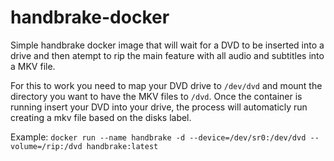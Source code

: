 # handbrake-docker
Simple handbrake docker image that will wait for a DVD to be inserted into a drive and then atempt to rip the main feature with all audio and subtitles into a MKV file.

For this to work you need to map your DVD drive to `/dev/dvd` and mount the directory you want to have the MKV files to `/dvd`.  Once the container is running insert your DVD into your drive, the process will automaticly run creating a mkv file based on the disks label.


Example:
```docker run --name handbrake -d --device=/dev/sr0:/dev/dvd --volume=/rip:/dvd handbrake:latest```
